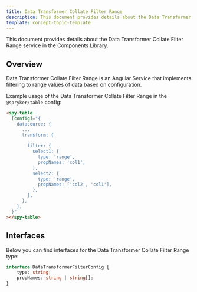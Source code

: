 ```yaml
---
title: Data Transformer Collate Filter Range
description: This document provides details about the Data Transformer Collate Filter Range service in the Components Library.
template: concept-topic-template
---
```


This document provides details about the Data Transformer Collate Filter Range service in the Components Library.

## Overview

Data Transformer Collate Filter Range is an Angular Service that implements filtering to range values of data based on configuration.

Example usage of the Data Transformer Collate Filter Range in the `@spryker/table` config:

```html
<spy-table
  [config]="{
    datasource: {
      ...                                               
      transform: {
        ...
        filter: {
          select1: {
            type: 'range',
            propNames: 'col1',
          },
          select2: {
            type: 'range',
            propNames: ['col2', 'col1'],
          },
        },
      },
    },
  }"
></spy-table>
```

## Interfaces

Below you can find interfaces for the Data Transformer Collate Filter Range type:

```ts
interface DataTransformerFilterConfig {
    type: string;
    propNames: string | string[];
}
```
